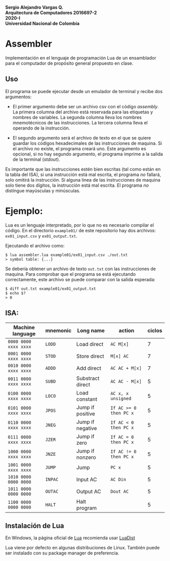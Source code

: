 **Sergio Alejandro Vargas Q.\
Arquitectura de Computadores 2016697-2\
2020-I\
Universidad Nacional de Colombia**

# Assembler

Implementación en el lenguaje de programación Lua de un ensamblador
para el computador de propósito general propuesto en clase.


## Uso

El programa se puede ejecutar desde un emulador de terminal y recibe dos argumentos:

- El primer argumento debe ser un archivo csv con el código _assembly_.
  La primera columna del archivo está reservada para las etiquetas y nombres
  de variables. La segunda columna lleva los nombres mnemotécnicos de las instrucciones.
  La tercera columna lleva el operando de la instrucción.

- El segundo argumento será el archivo de texto en el que se quiere guardar
  los códigos hexadecimales de las instrucciones de maquina. Si el archivo no
  existe, el programa creará uno. Este argumento es opcional, si no hay segundo
  argumento, el programa imprime a la salida de la terminal (_stdout_).

Es importante que las instrucciones estén bien escritas (tal como están en la tabla del ISA),
si una instrucción está mal escrita, el programa _no_ fallará, solo omitirá la instrucción.
Si alguna linea de las instrucciones de maquina solo tiene dos dígitos,
la instrucción está mal escrita.
El programa _no_ distingue mayúsculas y minúsculas.


# Ejemplo:

Lua es un lenguaje interpretado, por lo que no es necesario compilar el código.
En el directorio `example01/` de este repositorio hay dos archivos:
`ex01_input.csv` y `ex01_output.txt`.

Ejecutando el archivo como:

```
$ lua assembler.lua example01/ex01_input.csv ./out.txt
> symbol table: {...}
```

Se debería obtener un archivo de texto `out.txt` con las instrucciones de maquina.
Para comprobar que el programa se está ejecutando correctamente,
este archivo se puede comparar con la salida esperada:

```
$ diff out.txt example01/ex01_output.txt
$ echo $?
> 0
```

## ISA:

| Machine language       | mnemonic    | Long name          | action                 | ciclos  |
| ---------------------- | ----------- | ------------------ | ---------------------- | ------- |
| `0000 0000 xxxx xxxx`  | `LODD`      | Load direct        | `AC M[x]`              | 7       |
| `0001 0000 xxxx xxxx`  | `STOD`      | Store direct       | `M[x] AC`              | 7       |
| `0010 0000 xxxx xxxx`  | `ADDD`      | Add direct         | `AC AC + M[x]`         | 7       |
| `0011 0000 xxxx xxxx`  | `SUBD`      | Substract direct   | `AC AC - M[x]`         | 5       |
| `0100 0000 xxxx xxxx`  | `LOCO`      | Load constant      | `AC x, x unsigned`     | 5       |
| `0101 0000 xxxx xxxx`  | `JPOS`      | Jump if positive   | `If AC >= 0 then PC x` | 5       |
| `0110 0000 xxxx xxxx`  | `JNEG`      | Jump if negative   | `If AC < 0 then PC x`  | 5       |
| `0111 0000 xxxx xxxx`  | `JZER`      | Jump if zero       | `If AC = 0 then PC x`  | 5       |
| `1000 0000 xxxx xxxx`  | `JNZE`      | Jump if nonzero    | `If AC != 0 then PC x` | 5       |
| `1001 0000 xxxx xxxx`  | `JUMP`      | Jump               | `PC x`                 | 5       |
| `1010 0000 0000 0000`  | `INPAC`     | Input AC           | `AC Din`               | 5       |
| `1011 0000 0000 0000`  | `OUTAC`     | Output AC          | `Dout AC`              | 5       |
| `1100 0000 0000 0000`  | `HALT`      | Halt program       |                        | 5       |


## Instalación de Lua

En Windows, la página oficial de [Lua](https://www.lua.org/start.html) recomienda
usar [LuaDist](http://luadist.org/)

Lua viene por defecto en algunas distribuciones de Linux.
También puede ser instalado con su package manager de preferencia.

